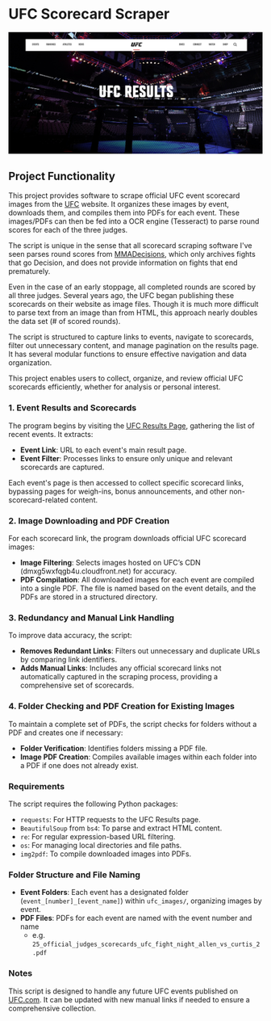 # UFC Scorecard Scraper

![UFC Scorecard - Results Page](https://github.com/maxwellbrenner/UFC-Scorecard-Scraper/raw/main/images%20(UFC.com)/UFC%20Scorecard%20-%20Results%20Page.png)

## Project Functionality

This project provides software to scrape official UFC event scorecard images from the [UFC](https://www.ufc.com/) website. It organizes these images by event, downloads them, and compiles them into PDFs for each event. These images/PDFs can then be fed into a OCR engine (Tesseract) to parse round scores for each of the three judges.

The script is unique in the sense that all scorecard scraping software I've seen parses round scores from [MMADecisions](https://mmadecisions.com/), which only archives fights that go Decision, and does not provide information on fights that end prematurely. 

Even in the case of an early stoppage, all completed rounds are scored by all three judges. Several years ago, the UFC began publishing these scorecards on their website as image files. Though it is much more difficult to parse text from an image than from HTML, this approach nearly doubles the data set (# of scored rounds). 

The script is structured to capture links to events, navigate to scorecards, filter out unnecessary content, and manage pagination on the results page. It has several modular functions to ensure effective navigation and data organization.

This project enables users to collect, organize, and review official UFC scorecards efficiently, whether for analysis or personal interest.

### 1. Event Results and Scorecards

The program begins by visiting the [UFC Results Page](https://www.ufc.com/results?language_content_entity=en), gathering the list of recent events. It extracts:
- **Event Link**: URL to each event's main result page.
- **Event Filter**: Processes links to ensure only unique and relevant scorecards are captured.

Each event's page is then accessed to collect specific scorecard links, bypassing pages for weigh-ins, bonus announcements, and other non-scorecard-related content.

### 2. Image Downloading and PDF Creation

For each scorecard link, the program downloads official UFC scorecard images:
- **Image Filtering**: Selects images hosted on UFC’s CDN (dmxg5wxfqgb4u.cloudfront.net) for accuracy.
- **PDF Compilation**: All downloaded images for each event are compiled into a single PDF. The file is named based on the event details, and the PDFs are stored in a structured directory.

### 3. Redundancy and Manual Link Handling

To improve data accuracy, the script:
- **Removes Redundant Links**: Filters out unnecessary and duplicate URLs by comparing link identifiers.
- **Adds Manual Links**: Includes any official scorecard links not automatically captured in the scraping process, providing a comprehensive set of scorecards.

### 4. Folder Checking and PDF Creation for Existing Images

To maintain a complete set of PDFs, the script checks for folders without a PDF and creates one if necessary:
- **Folder Verification**: Identifies folders missing a PDF file.
- **Image PDF Creation**: Compiles available images within each folder into a PDF if one does not already exist.

### Requirements

The script requires the following Python packages:
- `requests`: For HTTP requests to the UFC Results page.
- `BeautifulSoup` from `bs4`: To parse and extract HTML content.
- `re`: For regular expression-based URL filtering.
- `os`: For managing local directories and file paths.
- `img2pdf`: To compile downloaded images into PDFs.

### Folder Structure and File Naming

- **Event Folders**: Each event has a designated folder (`event_[number]_[event_name]`) within `ufc_images/`, organizing images by event.
- **PDF Files**: PDFs for each event are named with the event number and name
    - e.g. `25_official_judges_scorecards_ufc_fight_night_allen_vs_curtis_2.pdf`

### Notes

This script is designed to handle any future UFC events published on [UFC.com](https://www.ufc.com/). It can be updated with new manual links if needed to ensure a comprehensive collection.


